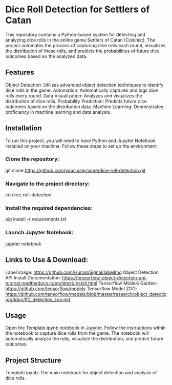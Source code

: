 # Dice Roll Detection for Settlers of Catan
This repository contains a Python-based system for detecting and analyzing dice rolls in the online game Settlers of Catan (Colonist). The project automates the process of capturing dice rolls each round, visualizes the distribution of these rolls, and predicts the probabilities of future dice outcomes based on the analyzed data.

## Features
Object Detection: Utilizes advanced object detection techniques to identify dice rolls in the game.
Automation: Automatically captures and logs dice rolls every round.
Data Visualization: Analyzes and visualizes the distribution of dice rolls.
Probability Prediction: Predicts future dice outcomes based on the distribution data.
Machine Learning: Demonstrates proficiency in machine learning and data analysis.
## Installation
To run this project, you will need to have Python and Jupyter Notebook installed on your machine. Follow these steps to set up the environment

### Clone the repository:
git clone https://github.com/your-username/dice-roll-detection.git
### Navigate to the project directory:
cd dice-roll-detection
### Install the required dependencies:
pip install -r requirements.txt
### Launch Jupyter Notebook:
jupyter notebook

## Links to Use & Download:
Label image: https://github.com/HumanSignal/labelImg
Object Detection API Install Documentation: https://tensorflow-object-detection-api-tutorial.readthedocs.io/en/latest/install.html
Tensorflow Models Garden: https://github.com/tensorflow/models
Tensorflow Model ZOO: https://github.com/tensorflow/models/blob/master/research/object_detection/g3doc/tf2_detection_zoo.md

## Usage
Open the Template.ipynb notebook in Jupyter.
Follow the instructions within the notebook to capture dice rolls from the game.
The notebook will automatically analyze the rolls, visualize the distribution, and predict future outcomes.

## Project Structure
Template.ipynb: The main notebook for object detection and analysis of dice rolls.
